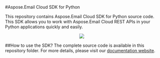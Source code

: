 #Aspose.Email Cloud SDK for Python

This repository contains Aspose.Email Cloud SDK for Python source code. This SDK allows you to work with Aspose.Email Cloud REST APIs in your Python applications quickly and easily. 

<p align="center">
  <a title="Download complete Aspose.Email for Cloud source code" href="https://github.com/asposeemail/Aspose_Email_Cloud/archive/master.zip">
	<img src="https://raw.github.com/AsposeExamples/java-examples-dashboard/master/images/downloadZip-Button-Large.png" />
  </a>
</p>

##How to use the SDK?
The complete source code is available in this repository folder. For more details, please visit our [documentation website](http://www.aspose.com/docs/display/emailcloud/How+to+Setup+Aspose.Email+Cloud+SDK+for+Python).